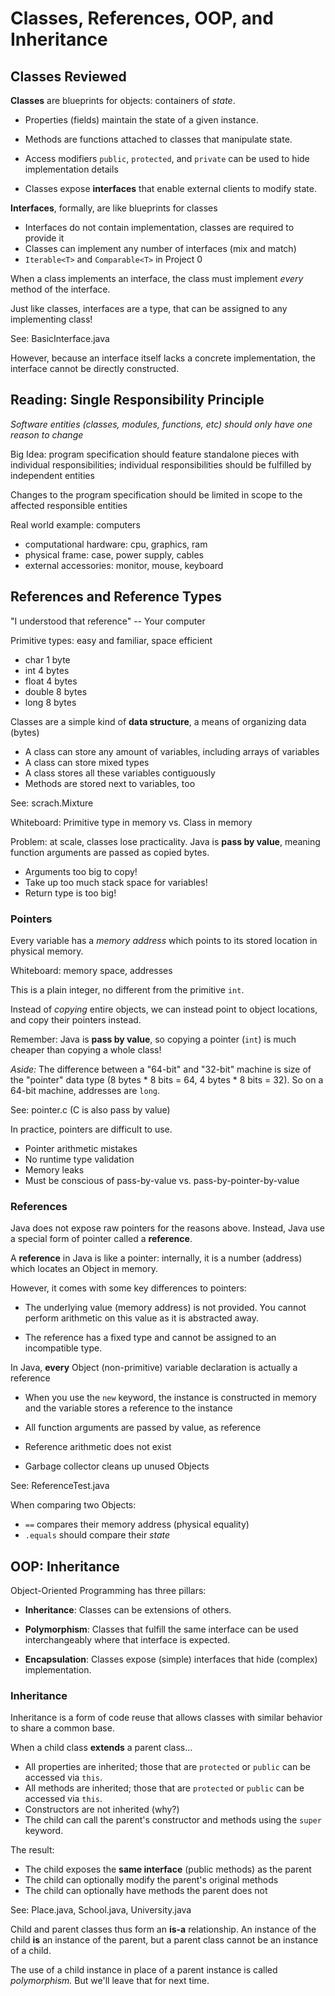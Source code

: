 #  Classes, References, OOP, and Inheritance

## Classes Reviewed

**Classes** are blueprints for objects: containers of *state*.

 - Properties (fields) maintain the state of a given instance.
 
 - Methods are functions attached to classes that manipulate state.
 
 - Access modifiers `public`, `protected`, and `private` can be used to hide implementation details
 
 - Classes expose **interfaces** that enable external clients to modify state.
   
**Interfaces**, formally, are like blueprints for classes

   - Interfaces do not contain implementation, classes are required to provide it
   - Classes can implement any number of interfaces (mix and match)
   - `Iterable<T>` and `Comparable<T>` in Project 0

When a class implements an interface,
the class must implement *every* method of the interface.

Just like classes, interfaces are a type,
that can be assigned to any implementing class!

See: BasicInterface.java

However, because an interface itself lacks a concrete implementation,
the interface cannot be directly constructed.

## Reading: Single Responsibility Principle

*Software entities (classes, modules, functions, etc)
 should only have one reason to change*

Big Idea: program specification should feature standalone pieces with individual responsibilities;
individual responsibilities should be fulfilled by independent entities

Changes to the program specification should be limited in scope to the affected responsible entities

Real world example: computers
 - computational hardware: cpu, graphics, ram
 - physical frame: case, power supply, cables
 - external accessories: monitor, mouse, keyboard

## References and Reference Types

"I understood that reference" -- Your computer

Primitive types: easy and familiar, space efficient

 - char 1 byte
 - int 4 bytes
 - float 4 bytes
 - double 8 bytes
 - long 8 bytes

Classes are a simple kind of **data structure**, a means of organizing data (bytes)

 - A class can store any amount of variables, including arrays of variables
 - A class can store mixed types
 - A class stores all these variables contiguously
 - Methods are stored next to variables, too

See: scrach.Mixture

Whiteboard: Primitive type in memory vs. Class in memory
 
Problem: at scale, classes lose practicality.
Java is **pass by value**, meaning function arguments are passed as copied bytes.

 - Arguments too big to copy!
 - Take up too much stack space for variables!
 - Return type is too big!

### Pointers

Every variable has a *memory address* which points to its stored location in physical memory.

Whiteboard: memory space, addresses

This is a plain integer, no different from the primitive `int`.

Instead of *copying* entire objects, we can instead point to object locations,
and copy their pointers instead.

Remember: Java is **pass by value**, so copying a pointer (`int`) is much cheaper than copying a whole class!

*Aside:* The difference between a "64-bit" and "32-bit" machine is size of the "pointer" data type (8 bytes * 8 bits = 64, 4 bytes * 8 bits = 32). So on a 64-bit machine, addresses are `long`.

See: pointer.c (C is also pass by value)

In practice, pointers are difficult to use.

 - Pointer arithmetic mistakes
 - No runtime type validation 
 - Memory leaks
 - Must be conscious of pass-by-value vs. pass-by-pointer-by-value

### References

Java does not expose raw pointers for the reasons above.
Instead, Java use a special form of pointer called a **reference**.

A **reference** in Java is like a pointer:
internally, it is a number (address) which locates an Object in memory.

However, it comes with some key differences to pointers:

 - The underlying value (memory address) is not provided.
   You cannot perform arithmetic on this value as it is abstracted away.

 - The reference has a fixed type and cannot be assigned to an incompatible type.

In Java, **every** Object (non-primitive) variable declaration is actually a reference

 - When you use the `new` keyword, the instance is constructed in memory
   and the variable stores a reference to the instance

 - All function arguments are passed by value, as reference
 - Reference arithmetic does not exist
 - Garbage collector cleans up unused Objects
 
See: ReferenceTest.java

When comparing two Objects:
 - `==` compares their memory address (physical equality)
 - `.equals` should compare their *state*

## OOP: Inheritance

Object-Oriented Programming has three pillars:

 - **Inheritance**: Classes can be extensions of others.
 
 - **Polymorphism**: Classes that fulfill the same interface can be used interchangeably where that interface is expected.
 
 - **Encapsulation**: Classes expose (simple) interfaces that hide (complex) implementation.

### Inheritance

Inheritance is a form of code reuse that allows classes with similar behavior to share a common base.

When a child class **extends** a parent class...

 - All properties are inherited; those that are `protected` or `public` can be accessed via `this`.
 - All methods are inherited; those that are `protected` or `public` can be accessed via `this`.
 - Constructors are not inherited (why?)
 - The child can call the parent's constructor and methods using the `super` keyword.

The result:

 - The child exposes the **same interface** (public methods) as the parent
 - The child can optionally modify the parent's original methods
 - The child can optionally have methods the parent does not
 
See: Place.java, School.java, University.java
 
Child and parent classes thus form an **is-a** relationship.
An instance of the child **is** an instance of the parent,
but a parent class cannot be an instance of a child.

The use of a child instance in place of a parent instance is called *polymorphism.*
But we'll leave that for next time.
